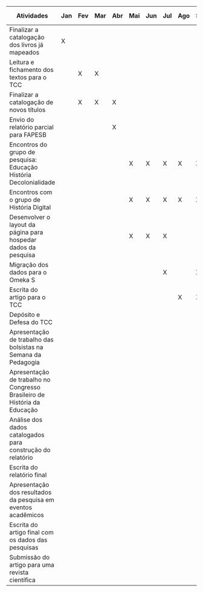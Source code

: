 | Atividades                                                       | Jan | Fev | Mar | Abr | Mai | Jun | Jul | Ago | Set | Out | Nov | Dez | Jan (2025) | Fev (2025) | Mar (2025) | Abr (2025) | Mai (2025) | Jun (2025) | Jul (2025) |
|------------------------------------------------------------------|-----|-----|-----|-----|-----|-----|-----|-----|-----|-----|-----|-----|-----------|-----------|-----------|-----------|-----------|-----------|-----------|
| Finalizar a catalogação dos livros já mapeados                  | X   |     |     |     |     |     |     |     |     |     |     |     |           |           |           |           |           |           |           |
| Leitura e fichamento dos textos para o TCC                      |     | X   | X   |     |     |     |     |     |     |     |     |     |           |           |           |           |           |           |           |
| Finalizar a catalogação de novos títulos                        |     | X   | X   | X   |     |     |     |     |     |     |     |     |           |           |           |           |           |           |           |
| Envio do relatório parcial para FAPESB                           |     |     |     | X   |     |     |     |     |     |     |     |     |           |           |           |           |           |           |           |
| Encontros do grupo de pesquisa: Educação História Decolonialidade|     |     |     |     | X   | X   | X   | X   | X   | X   |     |     |           |           |           |           |           |           |           |
| Encontros com o grupo de História Digital                        |     |     |     |     | X   | X   | X   | X   | X   | X   |     |     |           |           |           |           |           |           |           |
| Desenvolver o layout da página para hospedar dados da pesquisa   |     |     |     |     | X   | X   | X   |     |     |     |     |     |           |           |           |           |           |           |           |
| Migração dos dados para o Omeka S                                 |     |     |     |     |     |     | X   |     | X   |     |     |     |           |           |           |           |           |           |           |
| Escrita do artigo para o TCC                                     |     |     |     |     |     |     |     | X   | X   | X   | X   |     |           |           |           |           |           |           |           |
| Depósito e Defesa do TCC                                          |     |     |     |     |     |     |     |     |     |     |     | X   |           |           |           |           |           |           |           |
| Apresentação de trabalho das bolsistas na Semana da Pedagogia    |     |     |     |     |     |     |     |     |     | X   |     |     |           |           |           |           |           |           |           |
| Apresentação de trabalho no Congresso Brasileiro de História da Educação |     |     |     |     |     |     |     |     |     |     | X   |     |           |           |           |           |           |           |           |
| Análise dos dados catalogados para construção do relatório       |     |     |     |     |     |     |     |     |     |     | X   | X   |           |           |           |           |           |           |           |
| Escrita do relatório final                                        |     |     |     |     |     |     |     |     |     |     |     |     | X         | X         |           |           |           |           |           |
| Apresentação dos resultados da pesquisa em eventos acadêmicos    |     |     |     |     |     |     |     |     |     |     |     |     |           |           | Confirmar  |           |           |           |           |
| Escrita do artigo final com os dados das pesquisas               |     |     |     |     |     |     |     |     |     |     |     |     |           |           | X         |           |           |           |           |
| Submissão do artigo para uma revista científica                  |     |     |     |    

